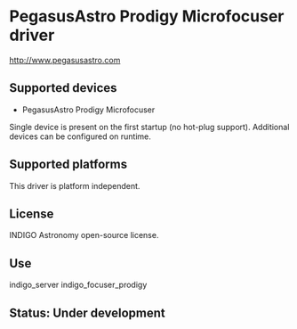 # PegasusAstro Prodigy Microfocuser driver

http://www.pegasusastro.com

## Supported devices
* PegasusAstro Prodigy Microfocuser

Single device is present on the first startup (no hot-plug support). Additional devices can be configured on runtime.

## Supported platforms

This driver is platform independent.

## License

INDIGO Astronomy open-source license.

## Use

indigo_server indigo_focuser_prodigy

## Status: Under development

